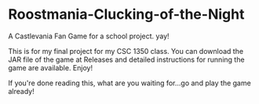 # Roostmania-Clucking-of-the-Night
A Castlevania Fan Game for a school project. yay!

This is for my final project for my CSC 1350 class.
You can download the JAR file of the game at Releases and detailed instructions for running the game are available.
Enjoy!

If you're done reading this, what are you waiting for...go and play the game already!
